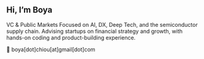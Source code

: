 ## Hi, I’m Boya

VC & Public Markets
Focused on AI, DX, Deep Tech, and the semiconductor supply chain. Advising startups on financial strategy and growth, with hands-on coding and product-building experience.

📩 boya[dot]chiou[at]gmail[dot]com
